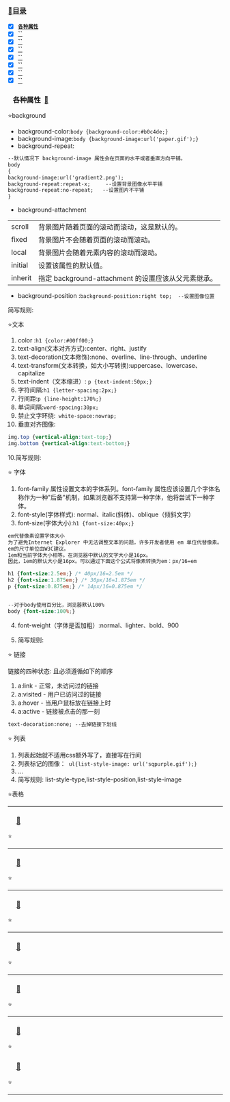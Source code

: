 ### <a  id="top" href="#top">:closed_book:目录 </a>



- [x] <a href="#01">**`各种属性`**</a>
- [x] <a href="#02">**``**</a>
- [x] <a href="#03">**``**</a>
- [x] <a href="#04">**``**</a>
- [x] <a href="#05">**``**</a>
- [x] <a href="#06">**``**</a>
- [x] <a href="#07">**``**</a>
- [x] <a href="#08">**``**</a>

### &nbsp;&nbsp; <a id="01">各种属性</a>&nbsp;&nbsp;<a href="#top">:blue_book:</a>

:star:background

- background-color:`body {background-color:#b0c4de;}`
- background-image:`body {background-image:url('paper.gif');}`
- background-repeat:
```html
--默认情况下 background-image 属性会在页面的水平或者垂直方向平铺。
body
{
background-image:url('gradient2.png');
background-repeat:repeat-x;     --设置背景图像水平平铺
background-repeat:no-repeat;   --设置图片不平铺
}
```

- background-attachment

|||
|:--|:--|
scroll	|背景图片随着页面的滚动而滚动，这是默认的。
fixed	|背景图片不会随着页面的滚动而滚动。
local	|背景图片会随着元素内容的滚动而滚动。
initial	|设置该属性的默认值。 
inherit	|指定 background-attachment 的设置应该从父元素继承。 

- background-position  :`background-position:right top;  --设置图像位置`

简写规则:

:star:文本

1. color :`h1 {color:#00ff00;}`
2. text-align(文本对齐方式):center、right、justify
3. text-decoration(文本修饰):none、overline、line-through、underline
3. text-transform(文本转换，如大小写转换):uppercase、lowercase、capitalize
4. text-indent（文本缩进）:  `p {text-indent:50px;}`
5. 字符间隔:`h1 {letter-spacing:2px;}`
6. 行间距:`p {line-height:170%;}`
7. 单词间隔:`word-spacing:30px;`
8. 禁止文字环绕:`	white-space:nowrap;`
9. 垂直对齐图像:
```css
img.top {vertical-align:text-top;}
img.bottom {vertical-align:text-bottom;}
```
10.简写规则: 

:star: 字体

1. font-family 属性设置文本的字体系列。font-family 属性应该设置几个字体名称作为一种"后备"机制，如果浏览器不支持第一种字体，他将尝试下一种字体。
2. font-style(字体样式): normal、italic(斜体)、oblique（倾斜文字）
3. font-size(字体大小):`h1 {font-size:40px;}`
```css
em代替像素设置字体大小
为了避免Internet Explorer 中无法调整文本的问题，许多开发者使用 em 单位代替像素。
em的尺寸单位由W3C建议。
1em和当前字体大小相等。在浏览器中默认的文字大小是16px。
因此，1em的默认大小是16px。可以通过下面这个公式将像素转换为em：px/16=em

h1 {font-size:2.5em;} /* 40px/16=2.5em */
h2 {font-size:1.875em;} /* 30px/16=1.875em */
p {font-size:0.875em;} /* 14px/16=0.875em */


--对于body使用百分比，浏览器默认100%
body {font-size:100%;}
```

4. font-weight（字体是否加粗）:normal、lighter、bold、900


5. 简写规则:



:star: 链接

链接的四种状态: 且必须遵循如下的顺序
1. a:link - 正常，未访问过的链接
2. a:visited - 用户已访问过的链接
3. a:hover - 当用户鼠标放在链接上时
4. a:active - 链接被点击的那一刻

```html
text-decoration:none; --去掉链接下划线
```

:star: 列表

1. 列表起始就不适用css额外写了，直接写在行间
2. 列表标记的图像：` ul{list-style-image: url('sqpurple.gif');}`
3. ...
4. 简写规则: list-style-type,list-style-position,list-style-image


:star:表格

---
### &nbsp;&nbsp; <a id="02"></a>&nbsp;&nbsp;<a href="#top">:blue_book:</a>

:star: 

---
### &nbsp;&nbsp; <a id="03"></a>&nbsp;&nbsp;<a href="#top">:blue_book:</a>

:star: 

---
### &nbsp;&nbsp; <a id="04"></a>&nbsp;&nbsp;<a href="#top">:blue_book:</a>

:star: 

---
### &nbsp;&nbsp; <a id="05"></a>&nbsp;&nbsp;<a href="#top">:blue_book:</a>

:star: 

---
### &nbsp;&nbsp; <a id="06"></a>&nbsp;&nbsp;<a href="#top">:blue_book:</a>

:star: 

---
### &nbsp;&nbsp; <a id="07"></a>&nbsp;&nbsp;<a href="#top">:blue_book:</a>

:star:

### &nbsp;&nbsp; <a id="08"></a>&nbsp;&nbsp;<a href="#top">:blue_book:</a>

:star:

---











